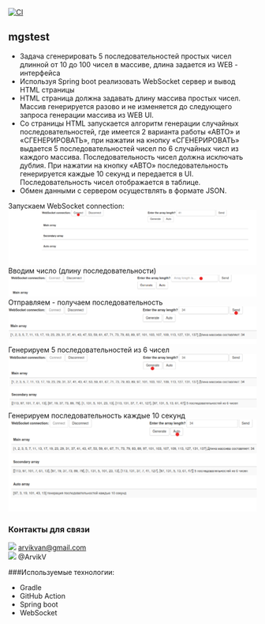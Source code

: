 [![CI](https://github.com/ArvikVan/mgstest/actions/workflows/Createmain.yml/badge.svg?branch=master)](https://github.com/ArvikVan/mgstest/actions/workflows/Createmain.yml)
## mgstest
- Задача сгенерировать 5 последовательностей простых чисел длинной от 10 до 100 чисел в массиве, длина задается из WEB - интерфейса
- Используя Spring boot реализовать WebSocket сервер и вывод HTML страницы
- HTML страница должна задавать длину массива простых чисел. Массив генерируется
  разово и не изменяется до следующего запроса генерации массива из WEB UI.
- Со страницы HTML запускается алгоритм генерации случайных последовательностей,
  где имеется 2 варианта работы «АВТО» и «СГЕНЕРИРОВАТЬ», при нажатии на кнопку
  «СГЕНЕРИРОВАТЬ» выдается 5 последовательностей чисел по 6 случайных числ из
  каждого массива. Последовательность чисел должна исключать дублия. При нажатии на
  кнопку «АВТО» последовательность генерируется каждые 10 секунд и передается в UI.
  Последовательность чисел отображается в таблице.
- Обмен данными с сервером осуществлять в формате JSON.

Запускаем WebSocket connection:<br>
![](img/1.png)<br>
Вводим число (длину последовательности)
![](img/2.png)<br>
Отправляем - получаем последовательность
![](img/3.png)<br>
Генерируем 5 последовательностей из 6 чисел
![](img/4.png)<br>
Генерируем последовательность каждые 10 секунд
![](img/5.png)<br>
### Контакты для связи<br>
<img src="https://img.icons8.com/clouds/100/000000/gmail-new.png" width="10"/> arvikvan@gmail.com<br>
<img src="https://img.icons8.com/color/100/000000/telegram-app--v2.png" width="10"/> @ArvikV

###Используемые технологии:
- Gradle
- GitHub Action
- Spring boot
- WebSocket



